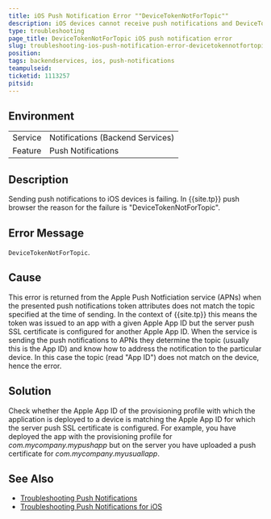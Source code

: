 ```yaml
---
title: iOS Push Notification Error ""DeviceTokenNotForTopic""
description: iOS devices cannot receive push notifications and DeviceTokenNotForTopic error is returned
type: troubleshooting
page_title: DeviceTokenNotForTopic iOS push notification error
slug: troubleshooting-ios-push-notification-error-devicetokennotfortopic 
position: 
tags: backendservices, ios, push-notifications
teampulseid:
ticketid: 1113257
pitsid:
---
```


## Environment
<table>
  <tr>
    <td>Service</td>
    <td>Notifications (Backend Services)</td>	
  </tr>
  <tr>
    <td>Feature</td>
    <td>Push Notifications</td>	
  </tr>
</table>


## Description

Sending push notifications to iOS devices is failing. In {{site.tp}} push browser the reason for the failure is "DeviceTokenNotForTopic".
   
## Error Message

`DeviceTokenNotForTopic`. 

## Cause

This error is returned from the Apple Push Notficiation service (APNs) when the presented push notifications token attributes does not match the topic specified at the time of sending. In the context of {{site.tp}} this means the token was issued to an app with a given Apple App ID but the server push SSL certificate is configured for another Apple App ID. When the service is sending the push notifications to APNs they determine the topic (usually this is the App ID) and know how to address the notification to the particular device. In this case the topic (read "App ID") does not match on the device, hence the error.

## Solution 

Check whether the Apple App ID of the provisioning profile with which the application is deployed to a device is matching the Apple App ID for which the server push SSL certificate is configured. For example, you have deployed the app with the provisioning profile for *com.mycompany.mypushapp* but on the server you have uploaded a push certificate for *com.mycompany.myusuallapp*. 

## See Also

* [Troubleshooting Push Notifications](http://docs.telerik.com/platform/backend-services/javascript/push-notifications/troubleshooting/introduction)
* [Troubleshooting Push Notifications for iOS](http://docs.telerik.com/platform/backend-services/javascript/push-notifications/troubleshooting/push-trb-ios)
